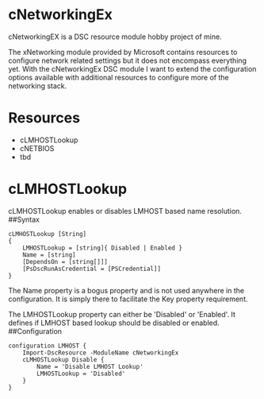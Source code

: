 ﻿cNetworkingEx
=============
cNetworkingEX is a DSC resource module hobby project of mine.

The xNetworking module provided by Microsoft contains resources to configure network related settings but it does not encompass everything yet.
With the cNetworkingEx DSC module I want to extend the configuration options available with additional resources to configure more of the networking stack.

Resources
=========
* cLMHOSTLookup
* cNETBIOS
* tbd

cLMHOSTLookup
=============
cLMHOSTLookup enables or disables LMHOST based name resolution.
##Syntax
```
cLMHOSTLookup [String]
{
    LMHOSTLookup = [string]{ Disabled | Enabled }
    Name = [string]
    [DependsOn = [string[]]]
    [PsDscRunAsCredential = [PSCredential]]
}
```
The Name property is a bogus property and is not used anywhere in the configuration.
It is simply there to facilitate the Key property requirement.

The LMHOSTLookup property can either be 'Disabled' or 'Enabled'.
It defines if LMHOST based lookup should be disabled or enabled.
##Configuration
```
configuration LMHOST {
    Import-DscResource -ModuleName cNetworkingEx
    cLMHOSTLookup Disable {
        Name = 'Disable LMHOST Lookup'
        LMHOSTLookup = 'Disabled'
    }
}
```